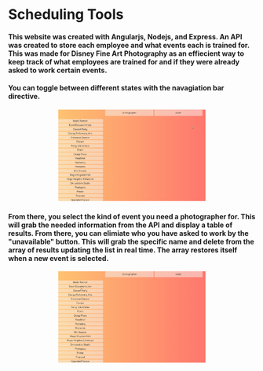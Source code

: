 # Scheduling Tools

#### This website was created with Angularjs, Nodejs, and Express. An API was created to store each employee and what events each is trained for. This was made for Disney Fine Art Photography as an effiecient way to keep track of what employees are trained for and if they were already asked to work certain events.


#### You can toggle between different states with the navagiation bar directive.

<div align="center">
<img src="app/schedulingTools/layout/assets/images/toggle.gif" alt="create" width="300">
</div>

#### From there, you select the kind of event you need a photographer for. This will grab the needed information from the API and display a table of results. From there, you can elimiate who you have asked to work by the "unavailable" button. This will grab the specific name and delete from the array of results updating the list in real time. The array restores itself when a new event is selected.

<div align="center">
<img src="app/schedulingTools/layout/assets/images/usage.gif" alt="create" width="300">
</div>